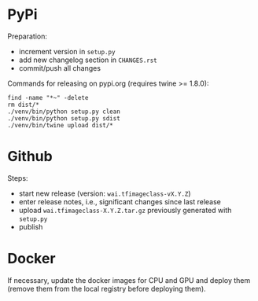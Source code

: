 # PyPi

Preparation:

* increment version in `setup.py`
* add new changelog section in `CHANGES.rst`
* commit/push all changes

Commands for releasing on pypi.org (requires twine >= 1.8.0):

```
find -name "*~" -delete
rm dist/*
./venv/bin/python setup.py clean
./venv/bin/python setup.py sdist
./venv/bin/twine upload dist/*
```


# Github

Steps:

* start new release (version: `wai.tfimageclass-vX.Y.Z`)
* enter release notes, i.e., significant changes since last release
* upload `wai.tfimageclass-X.Y.Z.tar.gz` previously generated with `setup.py`
* publish


# Docker
If necessary, update the docker images for CPU and GPU and deploy them
(remove them from the local registry before deploying them).